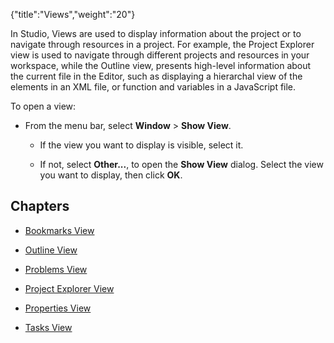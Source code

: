 {"title":"Views","weight":"20"} 

In Studio, Views are used to display information about the project or to navigate through resources in a project. For example, the Project Explorer view is used to navigate through different projects and resources in your workspace, while the Outline view, presents high-level information about the current file in the Editor, such as displaying a hierarchal view of the elements in an XML file, or function and variables in a JavaScript file.

To open a view:

*   From the menu bar, select **Window** > **Show View**.
    
    *   If the view you want to display is visible, select it.
        
    *   If not, select **Other...**, to open the **Show View** dialog. Select the view you want to display, then click **OK**.
        

## Chapters

*   [Bookmarks View](/docs/appc/Axway_Appcelerator_Studio/Axway_Appcelerator_Studio_Guide/Basic_Concepts/Views/Bookmarks_View/)
    
*   [Outline View](/docs/appc/Axway_Appcelerator_Studio/Axway_Appcelerator_Studio_Guide/Basic_Concepts/Views/Outline_View/)
    
*   [Problems View](/docs/appc/Axway_Appcelerator_Studio/Axway_Appcelerator_Studio_Guide/Basic_Concepts/Views/Problems_View/)
    
*   [Project Explorer View](/docs/appc/Axway_Appcelerator_Studio/Axway_Appcelerator_Studio_Guide/Basic_Concepts/Views/Project_Explorer_View/)
    
*   [Properties View](/docs/appc/Axway_Appcelerator_Studio/Axway_Appcelerator_Studio_Guide/Basic_Concepts/Views/Properties_View/)
    
*   [Tasks View](/docs/appc/Axway_Appcelerator_Studio/Axway_Appcelerator_Studio_Guide/Basic_Concepts/Views/Tasks_View/)